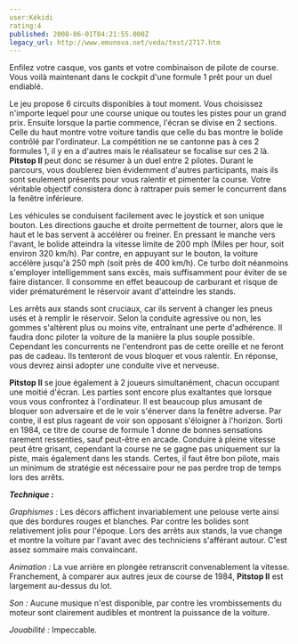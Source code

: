```yaml
---
user:Kékidi
rating:4
published: 2008-06-01T04:21:55.000Z
legacy_url: http://www.emunova.net/veda/test/2717.htm
---
```

Enfilez votre casque, vos gants et votre combinaison de pilote de course. Vous voilà maintenant dans le cockpit d'une formule 1 prêt pour un duel endiablé.  

  

Le jeu propose 6 circuits disponibles à tout moment. Vous choisissez n'importe lequel pour une course unique ou toutes les pistes pour un grand prix. Ensuite lorsque la partie commence, l'écran se divise en 2 sections. Celle du haut montre votre voiture tandis que celle du bas montre le bolide contrôlé par l'ordinateur. La compétition ne se cantonne pas à ces 2 formules 1, il y en a d'autres mais le réalisateur se focalise sur ces 2 là. **Pitstop II** peut donc se résumer à un duel entre 2 pilotes. Durant le parcours, vous doublerez bien évidemment d'autres participants, mais ils sont seulement présents pour vous ralentir et pimenter la course. Votre véritable objectif consistera donc à rattraper puis semer le concurrent dans la fenêtre inférieure.  

  

Les véhicules se conduisent facilement avec le joystick et son unique bouton. Les directions gauche et droite permettent de tourner, alors que le haut et le bas servent à accélérer ou freiner. En pressant le manche vers l'avant, le bolide atteindra la vitesse limite de 200 mph (Miles per hour, soit environ 320 km/h). Par contre, en appuyant sur le bouton, la voiture accélère jusqu'à 250 mph (soit près de 400 km/h). Ce turbo doit néanmoins s'employer intelligemment sans excès, mais suffisamment pour éviter de se faire distancer. Il consomme en effet beaucoup de carburant et risque de vider prématurément le réservoir avant d'atteindre les stands.  

  

Les arrêts aux stands sont cruciaux, car ils servent à changer les pneus usés et à remplir le réservoir. Selon la conduite agressive ou non, les gommes s'altèrent plus ou moins vite, entraînant une perte d'adhérence. Il faudra donc piloter la voiture de la manière la plus souple possible. Cependant les concurrents ne l'entendront pas de cette oreille et ne feront pas de cadeau. Ils tenteront de vous bloquer et vous ralentir. En réponse, vous devrez ainsi adopter une conduite vive et nerveuse.  

  

**Pitstop II** se joue également à 2 joueurs simultanément, chacun occupant une moitié d'écran. Les parties sont encore plus exaltantes que lorsque vous vous confrontez à l'ordinateur. Il est beaucoup plus amusant de bloquer son adversaire et de le voir s'énerver dans la fenêtre adverse. Par contre, il est plus rageant de voir son opposant s'éloigner à l'horizon. Sorti en 1984, ce titre de course de formule 1 donne de bonnes sensations rarement ressenties, sauf peut-être en arcade. Conduire à pleine vitesse peut être grisant, cependant la course ne se gagne pas uniquement sur la piste, mais également dans les stands. Certes, il faut être bon pilote, mais un minimum de stratégie est nécessaire pour ne pas perdre trop de temps lors des arrêts.  

  

**_Technique :_**  

_Graphismes :_ Les décors affichent invariablement une pelouse verte ainsi que des bordures rouges et blanches. Par contre les bolides sont relativement jolis pour l'époque. Lors des arrêts aux stands, la vue change et montre la voiture par l'avant avec des techniciens s'afférant autour. C'est assez sommaire mais convaincant.  

_Animation :_ La vue arrière en plongée retranscrit convenablement la vitesse. Franchement, à comparer aux autres jeux de course de 1984, **Pitstop II** est largement au-dessus du lot.  

_Son :_ Aucune musique n'est disponible, par contre les vrombissements du moteur sont clairement audibles et montrent la puissance de la voiture.  

_Jouabilité :_ Impeccable.